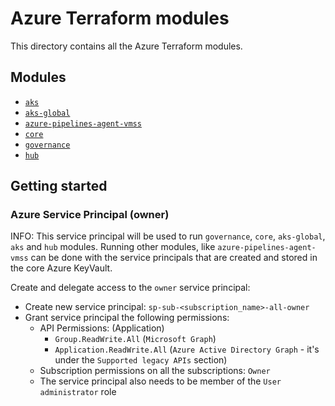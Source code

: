 # Azure Terraform modules

This directory contains all the Azure Terraform modules.

## Modules

- [`aks`](aks/README.md)
- [`aks-global`](aks-global/README.md)
- [`azure-pipelines-agent-vmss`](azure-pipelines-agent-vmss/README.md)
- [`core`](core/README.md)
- [`governance`](governance/README.md)
- [`hub`](hub/README.md)

## Getting started

### Azure Service Principal (owner)

INFO: This service principal will be used to run `governance`, `core`, `aks-global`, `aks` and `hub` modules. Running other modules, like `azure-pipelines-agent-vmss` can be done with the service principals that are created and stored in the core Azure KeyVault.

Create and delegate access to the `owner` service principal:

- Create new service principal: `sp-sub-<subscription_name>-all-owner`
- Grant service principal the following permissions:
  - API Permissions: (Application)
    - `Group.ReadWrite.All` (`Microsoft Graph`)
    - `Application.ReadWrite.All` (`Azure Active Directory Graph` - it's under the `Supported legacy APIs` section)
  - Subscription permissions on all the subscriptions: `Owner`
  - The service principal also needs to be member of the `User administrator` role
